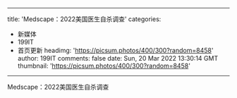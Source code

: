 
---
title: 'Medscape：2022美国医生自杀调查'
categories: 
 - 新媒体
 - 199IT
 - 首页更新
headimg: 'https://picsum.photos/400/300?random=8458'
author: 199IT
comments: false
date: Sun, 20 Mar 2022 13:30:14 GMT
thumbnail: 'https://picsum.photos/400/300?random=8458'
---

<div>   
Medscape：2022美国医生自杀调查  
</div>
            